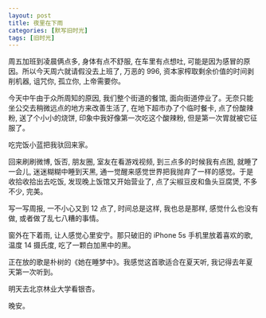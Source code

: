```yaml
---
layout: post
title: 夜里在下雨
categories: [默写旧时光]
tags: [旧时光]
---
```


周五加班到凌晨俩点多, 身体有点不舒服, 在车里有点想吐, 可能是因为感冒的原因。所以今天周六就请假没去上班了, 万恶的 996, 资本家榨取剩余价值的时间剥削机器, 诅咒你, 孤立你, 上帝需要你。

今天中午由于众所周知的原因, 我们整个街道的餐馆, 面向街道停业了。无奈只能坐公交去稍微远点的地方来改善生活了, 在地下超市办了个临时餐卡, 点了份酸辣粉, 送了个小小的烧饼, 印象中我好像第一次吃这个酸辣粉, 但是第一次胃就被它征服了。

吃完饭小蓝把我驮回来家。

回来刷刷微博, 饭否, 朋友圈, 室友在看游戏视频, 到三点多的时候我有点困, 就睡了一会儿, 迷迷糊糊中睡到天黑, 通一觉醒来感觉世界把我抛弃了一样的感觉。于是收拾收拾出去吃饭, 发现晚上饭馆又开始营业了, 点了尖椒豆皮和鱼头豆腐煲, 不多不少, 完美。

写一写周报, 一不小心又到 12 点了, 时间总是这样, 我也总是那样, 感觉什么也没有做, 或者做了乱七八糟的事情。

窗外在下着雨, 让人感觉心里安宁。那只破旧的 iPhone 5s 手机里放着喜欢的歌, 温度 14 摄氏度, 吃了一颗白加黑中的黑。

正在放的歌是朴树的《她在睡梦中》。我感觉这首歌适合在夏天听, 我记得去年夏天第一次听到。

明天去北京林业大学看银杏。

晚安。

